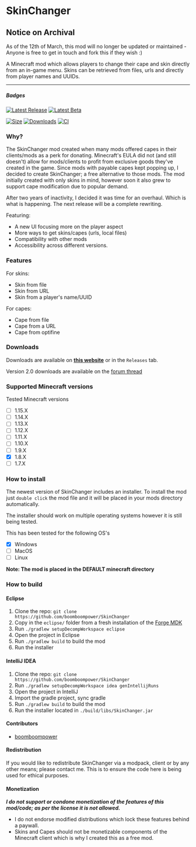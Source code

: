 # SkinChanger

## Notice on Archival
As of the 12th of March, this mod will no longer be updated or maintained - Anyone is free to get in touch and fork this if they wish :)

A Minecraft mod which allows players to change their cape and skin directly from an in-game menu. Skins can be retrieved from files, urls and directly from player names and UUIDs.

-----------

##### Badges
[![Latest Release](https://img.shields.io/github/v/release/boomboompower/SkinChanger?label=Latest%20Release&style=flat-square)](https://github.com/boomboompower/SkinChanger/releases)
[![Latest Beta](https://img.shields.io/github/v/release/boomboompower/SkinChanger?include_prereleases&label=Latest%20Beta&sort=semver)](https://github.com/boomboompower/SkinChanger/releases)


[![Size](https://img.shields.io/github/languages/code-size/boomboompower/SkinChanger?style=flat-square)](https://github.com/boomboompower/SkinChanger)
[![Downloads](https://img.shields.io/github/downloads/boomboompower/SkinChanger/total.svg?style=flat-square)](https://github.com/boomboompower/SkinChanger/releases)
[![CI](https://github.com/boomboompower/SkinChanger/workflows/Java%20CI%20with%20Forge/badge.svg?style=flat-square)](https://github.com/boomboompower/SkinChanger/actions)

### Why?
The SkinChanger mod created when many mods offered capes in their clients/mods as a perk for donating. Minecraft's EULA did not (and still doesn't) allow for mods/clients to profit from exclusive goods they've created in the game. Since mods with payable capes kept popping up, I decided to create SkinChanger; a free alternative to those mods. The mod initially created with only skins in mind, however soon it also grew to support cape modification due to popular demand. 

After two years of inactivity, I decided it was time for an overhaul. Which is what is happening. The next release will be a complete rewriting.

Featuring:
* A new UI focusing more on the player aspect
* More ways to get skins/capes (urls, local files)
* Compatibility with other mods
* Accessibility across different versions.

### Features
For skins: 
* Skin from file
* Skin from URL
* Skin from a player's name/UUID

For capes: 
* Cape from file
* Cape from a URL
* Cape from optifine

### Downloads
Downloads are available on **[this website](https://mods.boomy.wtf/#skinchanger)** or in the `Releases` tab.

Version 2.0 downloads are available on the [forum thread](https://hypixel.net/threads/1244732/)

### Supported Minecraft versions
Tested Minecraft versions

- [ ] 1.15.X
- [ ] 1.14.X
- [ ] 1.13.X
- [ ] 1.12.X
- [ ] 1.11.X
- [ ] 1.10.X
- [ ] 1.9.X
- [x] 1.8.X
- [ ] 1.7.X

### How to install
The newest version of SkinChanger includes an installer. To install the mod just `double click` the mod file and it will be placed in your mods directory automatically. 

The installer should work on multiple operating systems however it is still being tested.

This has been tested for the following OS's
- [x] Windows
- [ ] MacOS
- [ ] Linux

**Note: The mod is placed in the DEFAULT minecraft directory**

### How to build

#### Eclipse
1. Clone the repo: `git clone https://github.com/boomboompower/SkinChanger`
2. Copy in the `eclipse/` folder from a fresh installation of the [Forge MDK](http://files.minecraftforge.net)
3. Run `./gradlew setupDecompWorkspace eclipse`
4. Open the project in Eclipse
5. Run `./gradlew build` to build the mod
6. Run the installer

#### IntelliJ IDEA
1.  Clone the repo: `git clone
    https://github.com/boomboompower/SkinChanger`
2. Run `./gradlew setupDecompWorkspace idea genIntellijRuns`
3. Open the project in IntelliJ
4. Import the gradle project, sync gradle
5. Run `./gradlew build` to build the mod
6. Run the installer located in `./build/libs/SkinChanger.jar`

#### Contributors
* [boomboompower](https://github.com/boomboompower)

#### Redistribution
If you would like to redistribute SkinChanger via a modpack, client or by any other means; please contact me. This is to ensure the code here is being used for ethical purposes.

#### Monetization
***I do not support or condone monetization of the features of this mod/code; as per the license it is not allowed.***

* I do not endorse modified distributions which lock these features behind a paywall. 
* Skins and Capes should not be monetizable components of the Minecraft client which is why I created this as a free mod.
